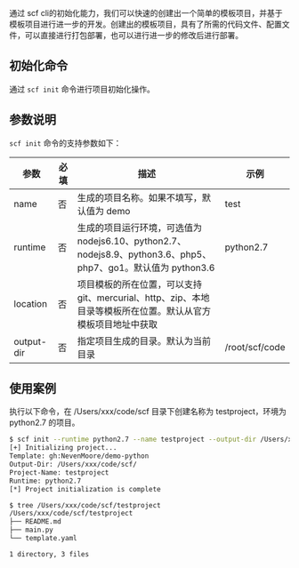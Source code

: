 
通过 scf cli的初始化能力，我们可以快速的创建出一个简单的模板项目，并基于模板项目进行进一步的开发。创建出的模板项目，具有了所需的代码文件、配置文件，可以直接进行打包部署，也可以进行进一步的修改后进行部署。

## 初始化命令

通过 `scf init` 命令进行项目初始化操作。

## 参数说明

`scf init` 命令的支持参数如下：

| 参数 | 必填 | 描述 | 示例 |
| --- | --- | --- | --- |
| name | 否 | 生成的项目名称。如果不填写，默认值为 demo | test |
| runtime | 否 | 生成的项目运行环境，可选值为 nodejs6.10、python2.7、nodejs8.9、python3.6、php5、php7、go1。默认值为 python3.6 | python2.7 |
| location | 否 | 项目模板的所在位置，可以支持 git、mercurial、http、zip、本地目录等模板所在位置。默认从官方模板项目地址中获取 | |
| output-dir | 否 | 指定项目生成的目录。默认为当前目录 | /root/scf/code | 


## 使用案例

执行以下命令，在 /Users/xxx/code/scf 目录下创建名称为 testproject，环境为 python2.7 的项目。
```bash
$ scf init --runtime python2.7 --name testproject --output-dir /Users/xxx/code/scf/
[+] Initializing project...
Template: gh:NevenMoore/demo-python
Output-Dir: /Users/xxx/code/scf/
Project-Name: testproject
Runtime: python2.7
[*] Project initialization is complete

$ tree /Users/xxx/code/scf/testproject
/Users/xxx/code/scf/testproject
├── README.md
├── main.py
└── template.yaml

1 directory, 3 files
```


